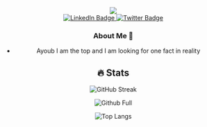 <div id="header" align="center">
  <img src="https://media1.giphy.com/media/9smDomSoAcBkQ/giphy.gif" />
</div>
<div id="badges" align="center">
  <a href="https://www.instagram.com/amzayoubb">
    <img src="https://img.shields.io/badge/Instagram-red?style=for-the-badge&logo=instagram&logoColor=white" alt="LinkedIn Badge"/>
  </a>
  <a href="null">
    <img src="https://img.shields.io/badge/Twitter-blue?style=for-the-badge&logo=twitter&logoColor=white" alt="Twitter Badge"/>
  </a>
</div>

<div align=center>
  
### About Me 👋

- Ayoub I am the top and I am looking for one fact in reality

## :fire: Stats

![GitHub Streak](http://github-readme-streak-stats.herokuapp.com?user=Almighwar&theme=dark&background=000000)


![Github Full](https://github-readme-stats.vercel.app/api?username=Almighwar&count_private=true&include_all_commits=true&show_icons=true&title_color=007bff&text_color=e7e7e7&icon_color=007bff&bg_color=171c28)

![Top Langs](https://github-readme-stats.vercel.app/api/top-langs/?username=Almighwar&layout=compact&title_color=007bff&text_color=e7e7e7&icon_color=007bff&bg_color=171c28)
  
</div>
